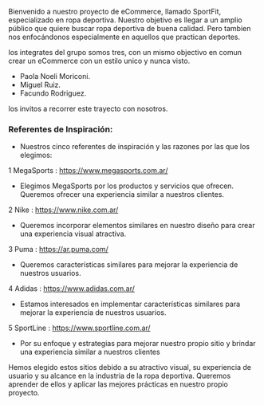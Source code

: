 Bienvenido a nuestro proyecto de eCommerce, llamado SportFit, especializado en ropa deportiva. Nuestro objetivo es llegar a un amplio público que quiere buscar ropa deportiva de buena calidad. Pero tambien nos enfocándonos especialmente en aquellos que practican deportes. 
 
 los integrates del grupo somos tres, con un mismo objectivo en comun crear un eCommerce con un estilo unico y nunca visto. 
 - Paola Noeli Moriconi.
- Miguel Ruiz.
- Facundo Rodriguez.

los invitos a recorrer este trayecto con nosotros.

### Referentes de Inspiración:

- Nuestros cinco referentes de inspiración y las razones por las que los elegimos:

1 MegaSports : https://www.megasports.com.ar/

- Elegimos MegaSports por los productos y servicios que ofrecen. Queremos ofrecer una experiencia similar a nuestros clientes.

2 Nike : https://www.nike.com.ar/

- Queremos incorporar elementos similares en nuestro diseño para crear una experiencia visual atractiva.

3 Puma : https://ar.puma.com/

- Queremos características similares para mejorar la experiencia de nuestros usuarios.

4 Adidas : https://www.adidas.com.ar/

- Estamos interesados en implementar características similares para mejorar la experiencia de nuestros usuarios.

5 SportLine : https://www.sportline.com.ar/

- Por su enfoque y estrategias para mejorar nuestro propio sitio y brindar una experiencia similar a nuestros clientes

Hemos elegido estos sitios debido a su atractivo visual, su experiencia de usuario y su alcance en la industria de la ropa deportiva. Queremos aprender de ellos y aplicar las mejores prácticas en nuestro propio proyecto.
